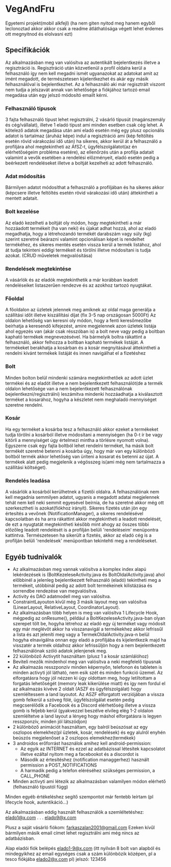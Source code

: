# VegAndFru
Egyetemi projekt(mobil alkfejl)
(ha nem giten nyitod meg hanem egyből leclonoztad akkor akkor csak a readme átláthatósága végett lehet érdemes ott megnyitnod és elolvasni ezt)

## Specifikációk
Az alkalmazásban meg van valósítva az autentikált bejelentkezés illetve a regisztráció is.
Regisztráció után közvetlenül a profil oldalra kerül a felhasználó így nem kell megadni ismét ugyanazokat az adatokat amit az imént megadott, de természetesen kijelentkezhet és
akár egy másik felhasználóval is bejelentkezhet.
Az a felhasználó aki már regisztrált viszont nem tudja a jelszavát annak van lehetősége a fiókjához tartozó email megadása után egy jelszó módosító emailt kérni.

### Felhasználó típusok
3 fajta felhasználó típust lehet regisztrálni, 2 vásárló típusút (magánszemály és cég/vállalat), illetve 1 eladó típust ami minden esetben csak cég lehet. 
A kötelező adatok megadása után ami eladó esetén még egy plusz opcionális adatot is tartalmaz (áruház képe) indul a regisztráció ami (kép feltöltés esetén rövid várakozási idő után) ha sikeres, akkor kerül át a felhasználó a profiljára ahol megtekintheti az ÁfSZ-t, ügyfélszolgálatot(az én elérhetőségeim probléma esetére), az ellenőrzés után a profilja adatait valamint a vevők esetében a rendelési előzményeit, eladó esetén pedig a beérkezett rendeléseket illetve a boltját kezelheti az adott felhasználó.

### Adat módosítás
Bármilyen adatot módosíthat a felhasználó a profiljában és ha sikeres akkor (képcsere illetve feltöltés esetén rövid várakozási idő után) áttekintheti a mentett adatait.

### Bolt kezelése
Az eladó kezelheti a boltját oly módon, hogy megtekintheti a már hozzáadott termékeit (ha van neki) és újakat adhat hozzá, ahol az eladó megadhatja, hogy a létrehozandó termékét darabszám vagy súly (kg) szerint szeretné beárazni valamint opcionálisan képet is rendelhet termékéhez, és sikeres mentés esetén vissza kerül a termék listához, ahol át tudja tekinteni eddigi termékeit és törölni illetve módosítani is tudja azokat. (CRUD műveletek megvalósítása)

### Rendelések megtekintése
A vásárlók és az eladók megtekinthetik a már korábban leadott rendeléseiket listaszerűen rendezve és az azokhoz tartozó nyugtákat.

### Főoldal
A főoldalon az üzletek jelennek meg amiknek az oldal maga generálja a szállítási időt illetve kiszállítási díjat (fix 3-5 nap országosan 5000Ft)
Az oldalon lehetőség van keresni oly módon, hogy a fenti keresőmezőbe beírhatja a keresendő kifejezést, amire megjelennek azon üzletek listája ahol egyezés van (akár csak résszóban is) a bolt neve vagy pedig a boltban kapható termékek megnevezésével.
Ha bármelyik boltra rákattint a felhasználó, akkor felhozza a boltban kapható termékek listáját. A termékeket berakhatja a kosárban és a kosár megnyitásával áttekintheti a rendelni kívánt termékek listáját és innen navigálhat el a fizetéshez

### Bolt
Minden bolton belül mindenki számára megtekinthetőek az adott üzlet termékei és az eladót illetve a nem bejelentkezett felhasználót(de a termék oldalon lehetősége van a nem bejelentkezett felhasználónak bejelentkezni/regisztrálni) leszámítva mindenki hozzáadhatja a kiválasztott terméket a kosarához, hogyha a készletet nem meghaladó mennyiséget szeretne rendelni.

### Kosár
Ha egy terméket a kosárba tesz a felhasználó akkor ezeket a termékeket tudja törölni a kosárból illetve módosítani a mennyiségen (ha 0-t ír be vagy kitörli a mennyiséget úgy értelmezi mintha a törlésre nyomott volna).
Egyszerre csak egy fajta boltból lehet rendelni terméket, ha másik bolt termékét szeretné betenni a kosárba úgy, hogy már van egy különböző boltból termék akkor lehetőség van üríteni a kosarat és betenni az újat. A termékek alatt pedig megjelenik a végösszeg is(ami még nem tartalmazza a szállítási költséget).

### Rendelés leadása
A vásárlók a kosárból kerülhetnek a fizetői oldalra. A felhasználónak nem kell megadnia semmilyen adatot, ugyanis a megadott adatai megjelennek tehát nem kell neki semmit egyesével beírnia, de ha szeretné akkor még ott szerkesztheti is azokat(fiókhoz irányít). Sikeres fizetés után jön egy értesítés a vevőnek (NotificationManager), a sikeres rendelésével kapcsolatban és ha arra rákattint akkor megtekintheti a leadott rendelését, de ezt a nyugtatát megtekintheti később mint ahogy az összes többi előzőleg leadott rendelését is a profilján belüli 'rendeléseim' menüpontra kattintva. Természetesen ha sikerült a fizetés, akkor az eladó cég is a profilján belüli 'rendelések' menüpontban tekintehti meg a rendeléseket.


## Egyéb tudnivalók
- Az alkalmazásban meg vannak valósítva a komplex index alapú lekérdezések is (BoltKezeleseActivity.java és BoltOldalActivity.java) ahol előbbinél a jelenleg bejelentkezett felhasználó (eladó) tekintheti meg a termékeit, utóbbinál pedig az adott bolt termékeinek kilistázása és sorrendbe rendezése van megvalósítva.
- Activity és DAO adatmodell meg van valósítva.
- ConstraintLayouton kívűl még 3 másik layout meg van valósítva (LinearLayout, RelativeLayout, CoordinatorLayout).
- Az alkalmazásban több helyen is meg van valósítva 1 Lifecycle Hook, mégpedig az onResume(), például a BoltKezeleseActivity.java-ban olyan szerepet tölt be, hogyha létrehoz az eladó egy új terméket vagy módosít egy már meglévőt akkor ha visszanavigál a termékekhez akkor lefrissűl a lista és azt jeleníti meg vagy a TermekOldalActivity.java-n belül hogyha elnavigálna onnan egy eladó a profiljába és kijelentkezik majd ha visszatér a termék oldalhoz akkor lefrissűljön hogy a nem bejelentkezett felhasználónak szóló adatok jelenjenek meg.
- 22 különböző Activytit használtam (plusz 1 a kosár számlálóhoz)
- Beviteli mezők mindenhol meg van valósítva a neki megfelelő típusnak
- Az alkalmazás resszponzív minden képernyőn, telefonon és tableten is minden activyti jól látható, nem esik szét és minden funkció üzemel. Az elforgatásra hogy jól nézzen ki úgy oldottam meg, hogy letiltottam a forgatás lehetőségét (memory leak kikerülése miatt) és így nem fordul el az alkalmazás kivéve 2 oldalt (ASZF és ügyfélszolgálat) hogy szemléltessem 
a land layoutot. Az ASZF elforgatott verziójában a vissza gomb felkerül a szöveg fölé, ügyfélszolgálat esetén pedig megcserélődik a Facebook és a Discord elérhetőség illetve a vissza gomb is feljebb kerül (gyakvezzel beszélve elvileg elég 1-2 oldalon szemléltetve a land layout a lényeg hogy máshol elforgatásra is legyen resszponzív, minden jól látszódjon)
- 2 különböző animációt használtam, egy balról beúszósat az egy oszlopos elemekhez(pl üzletek, kosár, rendelések) és egy alulról enyhén beúszós megjelenőset a 2 oszlopos elemekhez(termékek)
- 3 androidos erőforrást használok amihez kell android-permission:
	- Az egyik az INTERNET és ezzel az adatbázissal létesítek kapcsolatot illetve ezáltal nyitom meg a facebookot és a discordot is
	- Második az értesítéshez (notification managgerhez) használt permission a POST_NOTIFICATIONS
	- A harmadik pedig a telefon eléréséhez szükséges permission, a CALL_PHONE
- Minden activyti ami létezik az alkalmazásban valamilyen módon elérhető (felhasználó típustól függ)

Minden egyéb értékeléshez segítő szempontot már fentebb leírtam (pl lifecycle hook, autentikáció...)


Az alkalmazásban eddig használt felhasználók a szemléltetéshez:
elado1@x.com
     .
     .
     .
elado9@x.com

Plusz a saját vásárló fiókom: farkaszalan2001@gmail.com
Ezeken kívűl bármilyen másik email címet lehet regisztrálni ami még nincs az adatbázisban.

Alap eladói fiók belépés elado1-9@x.com (itt nyilván 8 bolt van alapból és mindegyikhez az email egységes csak a szám különbözik középen, pl a tesco fiókjába elado2@x.com pl)
jelszó: 123456
